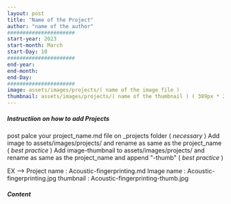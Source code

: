```yaml
---
layout: post
title: "Name of the Project"
author: "name of the author"
######################
start-year: 2023
start-month: March
start-Day: 10
######################
end-year:
end-month:
end-Day:
######################
image: assets/images/projects/( name of the image file ) 
thumbnail: assets/images/projects/( name of the thumbnail ) ( 389px * 250px this is the view size allowed, adjust accordingly )
---
```


##### Instructiion on how to add Projects

post palce your project_name.md file on _projects folder ( *necessary* )
Add image to assets/images/projects/  and rename as same as the project_name ( *best practice* )
Add image-thumbnail to assets/images/projects/ and rename as same as the project_name and append "-thumb" ( *best practice* ) 

EX -->  Project name : Acoustic-fingerprinting.md
        Image name   : Acoustic-fingerprinting.jpg
        thumbnail    : Acoustic-fingerprinting-thumb.jpg

##### Content #####